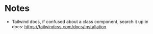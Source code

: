 # Notes
- Tailwind docs, if confused about a class component, search it up in docs: https://tailwindcss.com/docs/installation